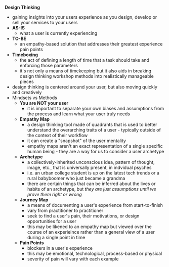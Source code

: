 __Design Thinking__
- gaining insights into your users experience as you design, develop or sell your services to your users
- __AS-IS__
  - what a user is currently experiencing
- __TO-BE__
  - an empathy-based solution that addresses their greatest experience pain points
- __Timeboxing__
  - the act of defining a length of time that a task should take and enforcing those parameters
  - it's not only a means of timekeeping but it also aids in breaking design thinking workshop methods into realistically manageable pieces
- design thinking is centered around your user, but also moving quickly and creatively
- Mindsets vs Methods
  - __You are NOT your user__
    - it is important to separate your own biases and assumptions from the process and learn what your user truly needs
  - __Empathy Map__
    - a design thinking tool made of quadrants that is used to better understand the overarching traits of a user - typically outside of the context of their workflow
    - it can create a "snapshot" of the user mentality
    - empathy maps aren't an exact representation of a single specific human being - they are a way for us to consider a user archetype
  - __Archetype__
    - a collectively-inherited unconscious idea, pattern of thought, image, etc., that is universally present, in indvidual psyches
    - i.e. an urban college student is up on the latest tech trends or a rural babyboomer who just became a grandma
    - there are certain things that can be inferred about the lives or habits of an archetype, but _they are just assumptions until we prove them right or wrong_
  - __Journey Map__
    - a means of documenting a user's experience from start-to-finish
    - vary from practitioner to practitioner
    - seek to find a user's pain, their motivations, or design opportunities for a user
    - this may be likened to an empathy map but viewed over the course of an experieince rather than a general view of a user during a single point in time
  - __Pain Points__
    - blockers in a user's experience
    - this may be emotional, technological, process-based or physical
    - severity of pain will vary with each example
    
    
    
